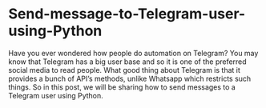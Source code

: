 # Send-message-to-Telegram-user-using-Python
Have you ever wondered how people do automation on Telegram? You may know that Telegram has a big user base and so it is one of the preferred social media to read people. What good thing about Telegram is that it provides a bunch of API’s methods, unlike Whatsapp which restricts such things. So in this post, we will be sharing how to send messages to a Telegram user using Python.
